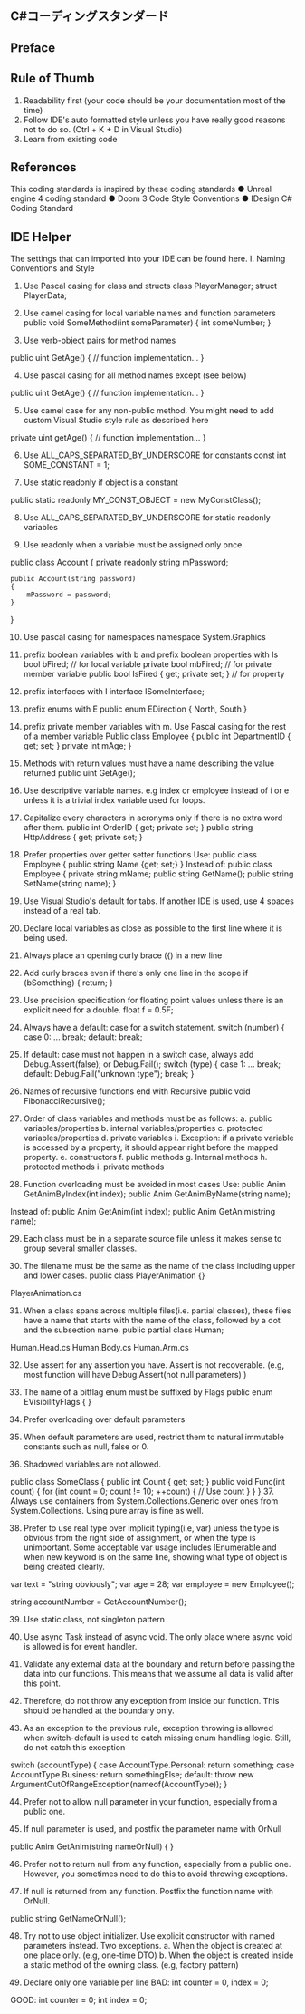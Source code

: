 C#コーディングスタンダード
------------
  
  
  
Preface
------
Rule of Thumb
----------
1.	Readability first (your code should be your documentation most of the time)
2.	Follow IDE's auto formatted style unless you have really good reasons not to do so. (Ctrl + K + D in Visual Studio)
3.	Learn from existing code



References
---------
This coding standards is inspired by these coding standards
●	Unreal engine 4 coding standard
●	Doom 3 Code Style Conventions
●	IDesign C# Coding Standard
  
  
IDE Helper
-------
The settings that can imported into your IDE can be found here.
I. Naming Conventions and Style
1.	Use Pascal casing for class and structs
class PlayerManager;
struct PlayerData;

2.	Use camel casing for local variable names and function parameters
public void SomeMethod(int someParameter)
{
  int someNumber;
}

3.	Use verb-object pairs for method names

public uint GetAge()
{
  // function implementation...
}

4.	Use pascal casing for all method names except (see below)

public uint GetAge()
{
  // function implementation...
}

5.	Use camel case for any non-public method. You might need to add custom Visual Studio style rule as described here

private uint getAge()
{
  // function implementation...
}

6.	Use ALL_CAPS_SEPARATED_BY_UNDERSCORE for constants
const int SOME_CONSTANT = 1;

7.	Use static readonly if object is a constant

public static readonly MY_CONST_OBJECT = new MyConstClass();

8.	Use ALL_CAPS_SEPARATED_BY_UNDERSCORE for static readonly variables

9.	Use readonly when a variable must be assigned only once

public class Account
{
    private readonly string mPassword;

    public Account(string password)
    {
        mPassword = password;
    }
}

10.	Use pascal casing for namespaces
 namespace System.Graphics

11.	prefix boolean variables with b and prefix boolean properties with Is 
bool bFired;	// for local variable
private bool mbFired;	// for private member variable
public bool IsFired { get; private set; }	// for property

12.	prefix interfaces with I
interface ISomeInterface;

13.	prefix enums with E
public enum EDirection
{
  North,
  South
}

14.	prefix private member variables with m. Use Pascal casing for the rest of a member variable
Public class Employee
{
  public int DepartmentID { get; set; }
  private int mAge;
}
15.	Methods with return values must have a name describing the value returned
public uint GetAge();

16.	Use descriptive variable names. e.g index or employee instead of i or e unless it is a trivial index variable used for loops.

17.	Capitalize every characters in acronyms only if there is no extra word after them.
public int OrderID { get; private set; }
public string HttpAddress { get; private set; }

18.	Prefer properties over getter setter functions
Use:
public class Employee
{
  public string Name {get; set;}
}
Instead of:
public class Employee
{
  private string mName;
  public string GetName();
  public string SetName(string name);
}

19.	Use Visual Studio's default for tabs. If another IDE is used, use 4 spaces instead of a real tab.

20.	Declare local variables as close as possible to the first line where it is being used.

21.	Always place an opening curly brace ({) in a new line

22.	Add curly braces even if there's only one line in the scope
if (bSomething)
{
  return;
}

23.	Use precision specification for floating point values unless there is an explicit need for a double.
float f = 0.5F;

24.	Always have a default: case for a switch statement.
switch (number)
{
  case 0:
    ... 
    break;
  default:
    break;


25.	If default: case must not happen in a switch case, always add Debug.Assert(false); or Debug.Fail();
switch (type)
{
  case 1:
    ... 
    break;
  default:
    Debug.Fail("unknown type");
    break;
}

26.	Names of recursive functions end with Recursive
public void FibonacciRecursive();

27.	Order of class variables and methods must be as follows:
a.	public variables/properties
b.	internal variables/properties
c.	protected variables/properties
d.	private variables
i.	Exception: if a private variable is accessed by a property, it should appear right before the mapped property.
e.	constructors
f.	public methods
g.	Internal methods
h.	protected methods
i.	private methods


28.	Function overloading must be avoided in most cases
Use:
public Anim GetAnimByIndex(int index);
public Anim GetAnimByName(string name);

Instead of:
public Anim GetAnim(int index);
public Anim GetAnim(string name);

29.	Each class must be in a separate source file unless it makes sense to group several smaller classes.

30.	The filename must be the same as the name of the class including upper and lower cases.
public class PlayerAnimation {}

PlayerAnimation.cs

31.	When a class spans across multiple files(i.e. partial classes), these files have a name that starts with the name of the class, followed by a dot and the subsection name.
public partial class Human;

Human.Head.cs
Human.Body.cs
Human.Arm.cs

32.	Use assert for any assertion you have. Assert is not recoverable. (e.g, most function will have Debug.Assert(not null parameters) )

33.	The name of a bitflag enum must be suffixed by Flags
public enum EVisibilityFlags
{
}

34.	Prefer overloading over default parameters

35.	When default parameters are used, restrict them to natural immutable constants such as null, false or 0.

36.	Shadowed variables are not allowed.

public class SomeClass
{
  public int Count { get; set; }
  public void Func(int count)
  {
    for (int count = 0; count != 10; ++count)
    {
      // Use count
    }
  }
}
37.	Always use containers from System.Collections.Generic over ones from System.Collections. Using pure array is fine as well.

38.	Prefer to use real type over implicit typing(i.e, var) unless the type is obvious from the right side of assignment, or when the type is unimportant. Some acceptable var usage includes IEnumerable and when new keyword is on the same line, showing what type of object is being created clearly.

var text = "string obviously";
var age = 28;
var employee = new Employee();

string accountNumber = GetAccountNumber();

39.	Use static class, not singleton pattern

40.	Use async Task instead of async void. The only place where async void is allowed is for event handler.

41.	Validate any external data at the boundary and return before passing the data into our functions. This means that we assume all data is valid after this point.

42.	Therefore, do not throw any exception from inside our function. This should be handled at the boundary only.

43.	As an exception to the previous rule, exception throwing is allowed when switch-default is used to catch missing enum handling logic. Still, do not catch this exception

switch (accountType)
{
  case AccountType.Personal:
    return something;
  case AccountType.Business:
    return somethingElse;
  default:
    throw new ArgumentOutOfRangeException(nameof(AccountType));
}

44.	Prefer not to allow null parameter in your function, especially from a public one.

45.	If null parameter is used, and postfix the parameter name with OrNull

public Anim GetAnim(string nameOrNull)
{
}

46.	Prefer not to return null from any function, especially from a public one. However, you sometimes need to do this to avoid throwing exceptions.

47.	If null is returned from any function. Postfix the function name with OrNull.

public string GetNameOrNull();

48.	Try not to use object initializer. Use explicit constructor with named parameters instead. Two exceptions.
a.	When the object is created at one place only. (e.g, one-time DTO)
b.	When the object is created inside a static method of the owning class. (e.g, factory pattern)

49.	Declare only one variable per line
BAD:
int counter = 0, index = 0;
 
GOOD: 
int counter = 0;
int index = 0;

